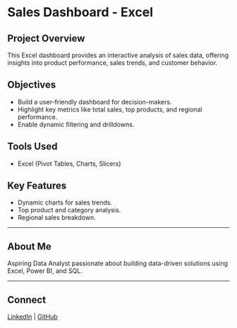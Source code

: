 # Sales Dashboard - Excel 

## Project Overview
This Excel dashboard provides an interactive analysis of sales data, offering insights into product performance, sales trends, and customer behavior.

## Objectives
- Build a user-friendly dashboard for decision-makers.
- Highlight key metrics like total sales, top products, and regional performance.
- Enable dynamic filtering and drilldowns.

## Tools Used
- Excel (Pivot Tables, Charts, Slicers)

## Key Features
-  Dynamic charts for sales trends.
-  Top product and category analysis.
-  Regional sales breakdown.


---

## About Me
Aspiring Data Analyst passionate about building data-driven solutions using Excel, Power BI, and SQL.

---

## Connect
[LinkedIn](https://www.linkedin.com/in/yousif-ahmed-ibrahim) | [GitHub](https://github.com/Yousif-Ahmed-Ibrahim)
